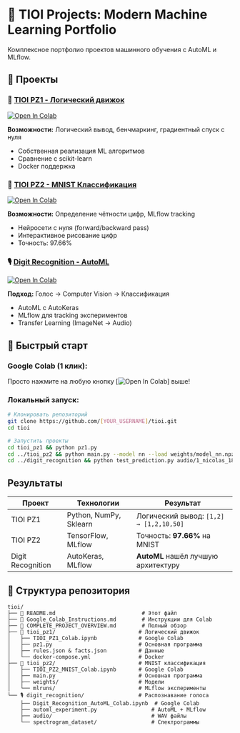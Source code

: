 # 🚀 TIOI Projects: Modern Machine Learning Portfolio

Комплексное портфолио проектов машинного обучения с AutoML и MLflow.

## 📂 Проекты

### 🧠 [TIOI PZ1 - Логический движок](./tioi_pz1/)
[![Open In Colab](https://colab.research.google.com/assets/colab-badge.svg)](https://colab.research.google.com/drive/1L0axdWmna_ukPVVUhGfuOm3FFHrplHk2#scrollTo=N-eZl7XCamST)

**Возможности:** Логический вывод, бенчмаркинг, градиентный спуск с нуля
- Собственная реализация ML алгоритмов
- Сравнение с scikit-learn
- Docker поддержка

### 🔢 [TIOI PZ2 - MNIST Классификация](./tioi_pz2/)
[![Open In Colab](https://colab.research.google.com/assets/colab-badge.svg)](https://colab.research.google.com/drive/1-BdXMtZcvwDeFvQcSlCfM0X_bc9jS_Z7#scrollTo=ZEwsC2csbRCm)

**Возможности:** Определение чётности цифр, MLflow tracking
- Нейросети с нуля (forward/backward pass)
- Интерактивное рисование цифр
- Точность: 97.66%

### 🎙️ [Digit Recognition - AutoML](./digit_recognition/)
[![Open In Colab](https://colab.research.google.com/assets/colab-badge.svg)](https://colab.research.google.com/drive/1JfwS2D_MANB2eBAn_mMbo4dVN1a-pmXh#scrollTo=UZ8HJrKbVW_I)

**Подход:** Голос → Computer Vision → Классификация
- AutoML с AutoKeras
- MLflow для tracking экспериментов
- Transfer Learning (ImageNet → Audio)

## 🚀 Быстрый старт

### Google Colab (1 клик):
Просто нажмите на любую кнопку [![Open In Colab](https://colab.research.google.com/assets/colab-badge.svg)] выше!

### Локальный запуск:
```bash
# Клонировать репозиторий
git clone https://github.com/[YOUR_USERNAME]/tioi.git
cd tioi

# Запустить проекты
cd tioi_pz1 && python pz1.py
cd ../tioi_pz2 && python main.py --model nn --load weights/model_nn.npz
cd ../digit_recognition && python test_prediction.py audio/1_nicolas_18.wav
```

##  Результаты

| Проект | Технологии | Результат |
|--------|------------|-----------|
| TIOI PZ1 | Python, NumPy, Sklearn | Логический вывод: `[1,2] → [1,2,10,50]` |
| TIOI PZ2 | TensorFlow, MLflow | Точность: **97.66%** на MNIST |
| Digit Recognition | AutoKeras, MLflow | **AutoML** нашёл лучшую архитектуру |


## 📁 Структура репозитория

```
tioi/
├── 📄 README.md                           # Этот файл
├── 📄 Google_Colab_Instructions.md        # Инструкции для Colab
├── 📄 COMPLETE_PROJECT_OVERVIEW.md        # Полный обзор
├── 🧠 tioi_pz1/                          # Логический движок
│   ├── TIOI_PZ1_Colab.ipynb             # Google Colab
│   ├── pz1.py                           # Основная программа
│   ├── rules.json & facts.json          # Данные
│   └── docker-compose.yml               # Docker
├── 🔢 tioi_pz2/                          # MNIST классификация
│   ├── TIOI_PZ2_MNIST_Colab.ipynb       # Google Colab
│   ├── main.py                          # Основная программа
│   ├── weights/                         # Модели
│   └── mlruns/                          # MLflow эксперименты
└── 🎙️ digit_recognition/                 # Распознавание голоса
    ├── Digit_Recognition_AutoML_Colab.ipynb  # Google Colab
    ├── automl_experiment.py                 # AutoML + MLflow
    ├── audio/                               # WAV файлы
    └── spectrogram_dataset/                 # Спектрограммы
```


